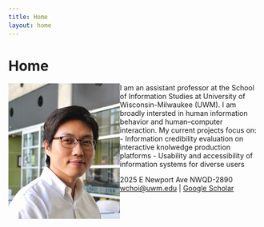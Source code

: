 ```yaml
---
title: Home
layout: home
---
```

# Home
<img align="left" src="assets/images/wchoi_gp_60.png" alt="My Image" >
I am an assistant professor at the School of Information Studies at University of Wisconsin-Milwaukee (UWM). I am broadly intersted in human information behavior and human–computer interaction. My current projects focus on:
- Information credibility evaluation on interactive knolwedge production platforms
- Usability and accessibility of information systems for diverse users 


2025 E Newport Ave
NWQD-2890
wchoi@uwm.edu | [Google Scholar](https://scholar.google.com/citations?user=p5_1GbgAAAAJ&hl=en)
